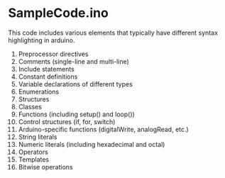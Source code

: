 # SampleCode.ino
This code includes various elements that typically have different syntax highlighting in arduino.
1.  Preprocessor directives
2.  Comments (single-line and multi-line)
3.  Include statements
4.  Constant definitions
5.  Variable declarations of different types
6.  Enumerations
7.  Structures
8.  Classes
9.  Functions (including setup() and loop())
10.  Control structures (if, for, switch)
11.  Arduino-specific functions (digitalWrite, analogRead, etc.)
12.  String literals
13.  Numeric literals (including hexadecimal and octal)
14.  Operators
15.  Templates
16.  Bitwise operations
